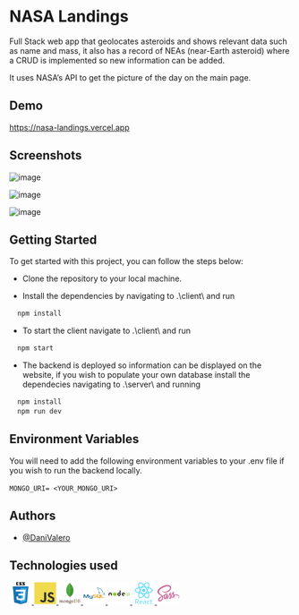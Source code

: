 
# NASA Landings

Full Stack web app that geolocates asteroids and shows relevant data such as name and mass, it also has a record of NEAs (near-Earth asteroid) where a CRUD is implemented so new information can be added. 

It uses NASA’s API to get the picture of the day on the main page.

## Demo

https://nasa-landings.vercel.app

## Screenshots

![image](https://user-images.githubusercontent.com/114396949/232008686-c0ea2d8f-2794-4af1-8bd9-25bc40a3a924.png)

![image](https://user-images.githubusercontent.com/114396949/232008946-d6b20204-9386-4baf-ac20-4326ca850743.png)

![image](https://user-images.githubusercontent.com/114396949/232009148-523de5dd-35e6-4281-8a89-f6899343c1e3.png)



## Getting Started

To get started with this project, you can follow the steps below:

- Clone the repository to your local machine.

- Install the dependencies by navigating to .\client\ and run 
```bash
  npm install
```

- To start the client navigate to .\client\ and run 
```bash
  npm start
```

- The backend is deployed so information can be displayed on the website, if you wish to populate your own database install the dependecies navigating to  .\server\ and running

```bash
  npm install
  npm run dev
```
## Environment Variables

You will need to add the following environment variables to your .env file if you wish to run the backend locally.

`MONGO_URI= <YOUR_MONGO_URI>`


## Authors

- [@DaniValero](https://github.com/DaniValero)



## Technologies used

<a href="https://www.w3schools.com/css/" target="_blank" rel="noreferrer"> <img src="https://raw.githubusercontent.com/devicons/devicon/master/icons/css3/css3-original-wordmark.svg" alt="css3" width="40" height="40"/> </a> <a href="https://developer.mozilla.org/en-US/docs/Web/JavaScript" target="_blank" rel="noreferrer"> <img src="https://raw.githubusercontent.com/devicons/devicon/master/icons/javascript/javascript-original.svg" alt="javascript" width="40" height="40"/> </a> <a href="https://www.mongodb.com/" target="_blank" rel="noreferrer"> <img src="https://raw.githubusercontent.com/devicons/devicon/master/icons/mongodb/mongodb-original-wordmark.svg" alt="mongodb" width="40" height="40"/> </a> <a href="https://www.mysql.com/" target="_blank" rel="noreferrer"> <img src="https://raw.githubusercontent.com/devicons/devicon/master/icons/mysql/mysql-original-wordmark.svg" alt="mysql" width="40" height="40"/> </a> <a href="https://nodejs.org" target="_blank" rel="noreferrer"> <img src="https://raw.githubusercontent.com/devicons/devicon/master/icons/nodejs/nodejs-original-wordmark.svg" alt="nodejs" width="40" height="40"/> </a> <a href="https://reactjs.org/" target="_blank" rel="noreferrer"> <img src="https://raw.githubusercontent.com/devicons/devicon/master/icons/react/react-original-wordmark.svg" alt="react" width="40" height="40"/> </a> <a href="https://sass-lang.com" target="_blank" rel="noreferrer"> <img src="https://raw.githubusercontent.com/devicons/devicon/master/icons/sass/sass-original.svg" alt="sass" width="40" height="40"/> </a> </p>

